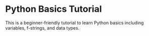# Python Basics Tutorial

This is a beginner-friendly tutorial to learn Python basics including variables, f-strings, and data types.
